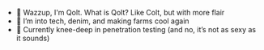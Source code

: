 - 👋 Wazzup, I'm Qolt. What is Qolt? Like Colt, but with more flair
- 👀 I’m into tech, denim, and making farms cool again
- 🤠 Currently knee-deep in penetration testing (and no, it’s not as sexy as it sounds)

<!---
Q0LT/Q0LT is a ✨ special ✨ repository because its `README.md` (this file) appears on your GitHub profile.
You can click the Preview link to take a look at your changes.
--->
